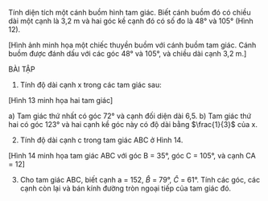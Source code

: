 Tính diện tích một cánh buồm hình tam giác. Biết cánh buồm đó có chiều dài một cạnh là 3,2 m và hai góc kề cạnh đó có số đo là 48° và 105° (Hình 12).

[Hình ảnh minh họa một chiếc thuyền buồm với cánh buồm tam giác. Cánh buồm được đánh dấu với các góc 48° và 105°, và chiều dài cạnh 3,2 m.]

BÀI TẬP

1. Tính độ dài cạnh x trong các tam giác sau:

[Hình 13 minh họa hai tam giác]

a) Tam giác thứ nhất có góc 72° và cạnh đối diện dài 6,5.
b) Tam giác thứ hai có góc 123° và hai cạnh kề góc này có độ dài bằng $\frac{1}{3}$ của x.

2. Tính độ dài cạnh c trong tam giác ABC ở Hình 14.

[Hình 14 minh họa tam giác ABC với góc B = 35°, góc C = 105°, và cạnh CA = 12]

3. Cho tam giác ABC, biết cạnh a = 152, $\widehat{B}$ = 79°, $\widehat{C}$ = 61°. Tính các góc, các cạnh còn lại và bán kính đường tròn ngoại tiếp của tam giác đó.